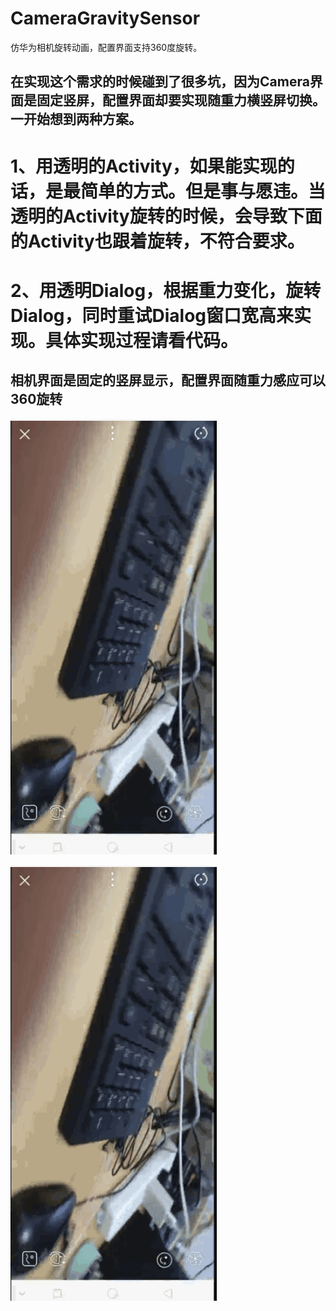 # CameraGravitySensor
仿华为相机旋转动画，配置界面支持360度旋转。

## 在实现这个需求的时候碰到了很多坑，因为Camera界面是固定竖屏，配置界面却要实现随重力横竖屏切换。一开始想到两种方案。
# 1、用透明的Activity，如果能实现的话，是最简单的方式。但是事与愿违。当透明的Activity旋转的时候，会导致下面的Activity也跟着旋转，不符合要求。
# 2、用透明Dialog，根据重力变化，旋转Dialog，同时重试Dialog窗口宽高来实现。具体实现过程请看代码。

## 相机界面是固定的竖屏显示，配置界面随重力感应可以360旋转

![image](https://github.com/aLittleGreens/CameraGravitySensor/blob/master/app/src/screencap/camera.gif?raw=true)

![image](https://github.com/aLittleGreens/CameraGravitySensor/blob/master/app/src/screencap/camera.gif?raw=true)

